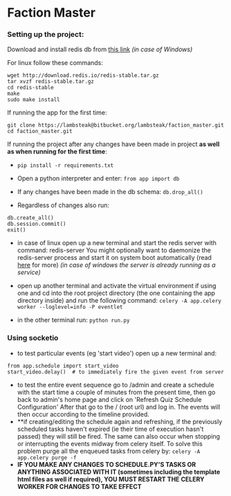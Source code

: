 # Faction Master

### Setting up the project:
Download and install redis db from [this link](https://github.com/MicrosoftArchive/redis/releases/download/win-3.0.504/Redis-x64-3.0.504.msi)
 *(in case of Windows)*
 
 For linux follow these commands:
 
```
wget http://download.redis.io/redis-stable.tar.gz
tar xvzf redis-stable.tar.gz
cd redis-stable
make
sudo make install
```
If running the app for the first time:

```
git clone https://lambsteak@bitbucket.org/lambsteak/faction_master.git
cd faction_master.git
```

If running the project after any changes have been made in project **as well as
when running for the first time**:

- `pip install -r requirements.txt`
- Open a python interpreter and enter:
`from app import db`

- If any changes have been made in the db schema:
`db.drop_all()`

- Regardless of changes also run:

```
db.create_all()
db.session.commit()
exit()
```

- in case of linux open up a new terminal and start the redis server with command:
redis-server
 You might optionally want to daemonize the redis-server process and start it on system boot
 automatically (read [here](https://redis.io/topics/quickstart) for more)
 *(in case of windows the server is already running as a service)*

- open up another terminal and activate the virtual environment if using one
and cd into the root project directory (the one containing the app
directory inside) and run the following command:
`celery -A app.celery worker --loglevel=info -P eventlet`
- in the other terminal run: `python run.py`

### Using socketio

- to test particular events (eg 'start video') open up a new terminal and:
```
from app.schedule import start_video
start_video.delay()  # to immediately fire the given event from server
```
- to test the entire event sequence go to /admin and create a schedule
with the start time a couple of minutes from the present time, then go back to
admin's home page and click on 'Refresh Quiz Schedule Configuration'
After that go to the / (root url) and log in. The events will then occur
according to the timeline provided.
- **if creating/editing the schedule again and refreshing, if the previously
 scheduled tasks haven't expired (ie their time of execution hasn't passed) they will
 still be fired. The same can also occur when stopping or interrupting the events midway
 from celery itself. To solve this problem purge all the enqueued tasks from celery by:
 `celery -A app.celery purge -f`
- **IF YOU MAKE ANY CHANGES TO SCHEDULE.PY'S TASKS OR ANYTHING ASSOCIATED WITH IT
(sometimes including the template html files as well if required), YOU MUST
RESTART THE CELERY WORKER FOR CHANGES TO TAKE EFFECT**